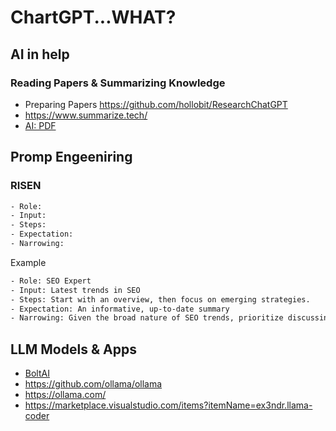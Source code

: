 # ChartGPT...WHAT?

## AI in help

### Reading Papers & Summarizing Knowledge

- Preparing Papers https://github.com/hollobit/ResearchChatGPT
- https://www.summarize.tech/
- [AI: PDF](https://smallpdf.com/ai-pdf)

## Promp Engeeniring

### RISEN

```txt
- Role:
- Input:
- Steps:
- Expectation:
- Narrowing:
```

Example

```txt
- Role: SEO Expert
- Input: Latest trends in SEO
- Steps: Start with an overview, then focus on emerging strategies.
- Expectation: An informative, up-to-date summary
- Narrowing: Given the broad nature of SEO trends, prioritize discussing strategies that are particularly impactful or innovative. Avoid outdated or overly technical tactics that may not be relevant to a general audience.
```

## LLM Models & Apps

- [BoltAI](https://boltai.com/)
- https://github.com/ollama/ollama
- https://ollama.com/
- https://marketplace.visualstudio.com/items?itemName=ex3ndr.llama-coder
